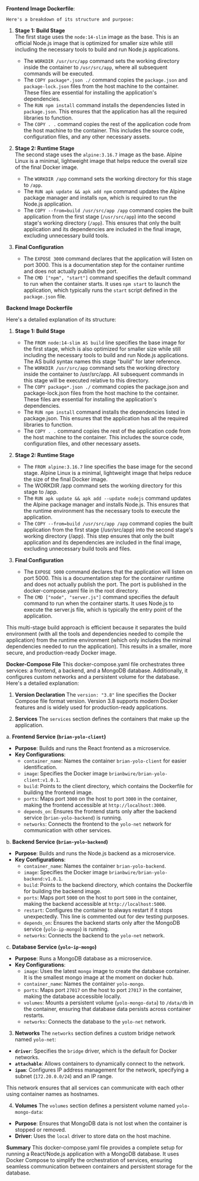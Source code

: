 **Frontend Image Dockerfile**: 
    
    Here's a breakdown of its structure and purpose:

1. **Stage 1: Build Stage**  
   The first stage uses the `node:14-slim` image as the base. This is an official Node.js image that is optimized for smaller size while still including the necessary tools to build and run Node.js applications.  
   - The `WORKDIR /usr/src/app` command sets the working directory inside the container to `/usr/src/app`, where all subsequent commands will be executed.  
   - The `COPY package*.json ./` command copies the `package.json` and `package-lock.json` files from the host machine to the container. These files are essential for installing the application's dependencies.  
   - The `RUN npm install` command installs the dependencies listed in `package.json`. This ensures that the application has all the required libraries to function.  
   - The `COPY . .` command copies the rest of the application code from the host machine to the container. This includes the source code, configuration files, and any other necessary assets.

2. **Stage 2: Runtime Stage**  
   The second stage uses the `alpine:3.16.7` image as the base. Alpine Linux is a minimal, lightweight image that helps reduce the overall size of the final Docker image.  
   - The `WORKDIR /app` command sets the working directory for this stage to `/app`.  
   - The `RUN apk update && apk add npm` command updates the Alpine package manager and installs `npm`, which is required to run the Node.js application.  
   - The `COPY --from=build /usr/src/app /app` command copies the built application from the first stage (`/usr/src/app`) into the second stage's working directory (`/app`). This ensures that only the built application and its dependencies are included in the final image, excluding unnecessary build tools.  

3. **Final Configuration**  
   - The `EXPOSE 3000` command declares that the application will listen on port 3000. This is a documentation step for the container runtime and does not actually publish the port.  
   - The `CMD ["npm", "start"]` command specifies the default command to run when the container starts. It uses `npm start` to launch the application, which typically runs the `start` script defined in the `package.json` file.


**Backend Image Dockerfile**

 Here's a detailed explanation of its structure:

1. **Stage 1: Build Stage**

    - The `FROM node:14-slim AS build` line specifies the base image for the first stage, which is also optimized for smaller size while still including the necessary tools to build and run Node.js applications. The AS build syntax names this stage "build" for later reference.
    - The `WORKDIR /usr/src/app` command sets the working directory inside the container to /usr/src/app. All subsequent commands in this stage will be executed relative to this directory.
    - The `COPY package*.json ./` command copies the package.json and package-lock.json files from the host machine to the container. These files are essential for installing the application's dependencies.
    - The `RUN npm install` command installs the dependencies listed in package.json. This ensures that the application has all the required libraries to function.
    - The `COPY . .` command copies the rest of the application code from the host machine to the container. This includes the source code, configuration files, and other necessary assets.

2. **Stage 2: Runtime Stage**

    - The `FROM alpine:3.16.7` line specifies the base image for the second stage. Alpine Linux is a minimal, lightweight image that helps reduce the size of the final Docker image.
    - The WORKDIR /app command sets the working directory for this stage to /app.
    - The `RUN apk update && apk add --update nodejs` command updates the Alpine package manager and installs Node.js. This ensures that the runtime environment has the necessary tools to execute the application.
    - The `COPY --from=build /usr/src/app /app` command copies the built application from the first stage (/usr/src/app) into the second stage's working directory (/app). This step ensures that only the built application and its dependencies are included in the final image, excluding unnecessary build tools and files.

3. **Final Configuration**

    - The `EXPOSE 5000` command declares that the application will listen on port 5000. This is a documentation step for the container runtime and does not actually publish the port. The port is published in the docker-compose.yaml file in the root directory.
    - The `CMD ["node", "server.js"]` command specifies the default command to run when the container starts. It uses Node.js to execute the server.js file, which is typically the entry point of the application.

This multi-stage build approach is efficient because it separates the build environment (with all the tools and dependencies needed to compile the application) from the runtime environment (which only includes the minimal dependencies needed to run the application). This results in a smaller, more secure, and production-ready Docker image.

**Docker-Compose File**
This docker-compose.yaml file orchestrates three services: a frontend, a backend, and a MongoDB database. Additionally, it configures custom networks and a persistent volume for the database. 
Here's a detailed explanation:

 1. **Version Declaration**
The `version: "3.8"` line specifies the Docker Compose file format version. Version 3.8 supports modern Docker features and is widely used for production-ready applications.

 2. **Services**
The `services` section defines the containers that make up the application.

 a. **Frontend Service (`brian-yolo-client`)**
- **Purpose**: Builds and runs the React frontend as a microservice.
- **Key Configurations**:
  - `container_name`: Names the container `brian-yolo-client` for easier identification.
  - `image`: Specifies the Docker image `brianbwire/brian-yolo-client:v1.0.1`.
  - `build`: Points to the client directory, which contains the Dockerfile for building the frontend image.
  - `ports`: Maps port `3000` on the host to port `3000` in the container, making the frontend accessible at `http://localhost:3000`.
  - `depends_on`: Ensures the frontend starts only after the backend service (`brian-yolo-backend`) is running.
  - `networks`: Connects the frontend to the `yolo-net` network for communication with other services.

b. **Backend Service (`brian-yolo-backend`)**
- **Purpose**: Builds and runs the Node.js backend as a microservice.
- **Key Configurations**:
  - `container_name`: Names the container `brian-yolo-backend`.
  - `image`: Specifies the Docker image `brianbwire/brian-yolo-backend:v1.0.1`.
  - `build`: Points to the backend directory, which contains the Dockerfile for building the backend image.
  - `ports`: Maps port `5000` on the host to port `5000` in the container, making the backend accessible at `http://localhost:5000`.
  - `restart`: Configures the container to always restart if it stops unexpectedly. This line is commented out for dev testing purposes.
  - `depends_on`: Ensures the backend starts only after the MongoDB service (`yolo-ip-mongo`) is running.
  - `networks`: Connects the backend to the `yolo-net` network.

c. **Database Service (`yolo-ip-mongo`)**
- **Purpose**: Runs a MongoDB database as a microservice.
- **Key Configurations**:
  - `image`: Uses the latest `mongo` image to create the database container. It is the smallest mongo image at the moment on docker hub.
  - `container_name`: Names the container `yolo-mongo`.
  - `ports`: Maps port `27017` on the host to port `27017` in the container, making the database accessible locally.
  - `volumes`: Mounts a persistent volume (`yolo-mongo-data`) to `/data/db` in the container, ensuring that database data persists across container restarts.
  - `networks`: Connects the database to the `yolo-net` network.

 3. **Networks**
The `networks` section defines a custom bridge network named `yolo-net`:
- **`driver`**: Specifies the `bridge` driver, which is the default for Docker networks.
- **`attachable`**: Allows containers to dynamically connect to the network.
- **`ipam`**: Configures IP address management for the network, specifying a subnet (`172.20.0.0/24`) and an IP range.

This network ensures that all services can communicate with each other using container names as hostnames.

 4. **Volumes**
The `volumes` section defines a persistent volume named `yolo-mongo-data`:
- **Purpose**: Ensures that MongoDB data is not lost when the container is stopped or removed.
- **Driver**: Uses the `local` driver to store data on the host machine.

 **Summary**
This docker-compose.yaml file provides a complete setup for running a React/Node.js application with a MongoDB database. It uses Docker Compose to simplify the orchestration of services, ensuring seamless communication between containers and persistent storage for the database. 